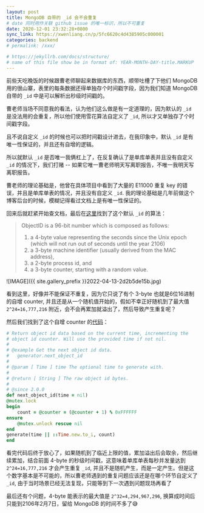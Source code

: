 ```yaml
---
layout: post
title: MongoDB 自带的 _id 会不会重复
# date 同时用作关联 github issue 的唯一标识，所以不可重复
date: 2020-12-01 23:32:28+0800
sync_link: https://xwenliang.cn/p/5fc6620c4d4385905c000001
categories: backend
# permalink: /xxx/

# https://jekyllrb.com/docs/structure/
# name of this file show be in format of: YEAR-MONTH-DAY-title.MARKUP
---
```



前些天吃晚饭的时候跟曹老师聊起来数据库的东西，顺带吐槽了下他们 MongoDB 用的很山寨，表里的每条数据还得单独存个时间戳字段，因为我们知道 MongoDB 自带的 `_id` 中是可以解析出秒级时间戳的。

曹老师当场不同意我的看法，认为他们这么做是有一定道理的，因为默认的 `_id` 是没法用的会重复，所以他们使用雪花算法自定义了 `_id`, 所以才又单独存了个时间戳字段。

且不说自定义 `_id` 的时候也可以把时间戳设计进去，在我印象中，默认 `_id` 是有唯一性保证的，并且还有自增的逻辑。

所以就默认 `_id` 是否唯一我俩杠上了，在反复确认了是单库单表并且没有自定义 `_id` 的情况下，我们打赌 -- 如果它唯一曹老师明天写离职报告，不唯一我明天写离职报告。

曹老师的理论基础是，他曾在具体项目中看到了大量的 E11000 重复 key 的错误，并且是单库单表的情况，并且没有自定义 `_id`. 我的理论基础是几年前做这个博客后台的时候，模糊记得看过文档上是有唯一性保证的。

回来后就赶紧开始查文档，最后在[这里](https://www.mongodb.com/blog/post/generating-globally-unique-identifiers-for-use-with-mongodb)找到了这个默认 `_id` 的算法：

> ObjectID is a 96-bit number which is composed as follows:
> 1. a 4-byte value representing the seconds since the Unix epoch (which will not run out of seconds until the year 2106)
> 2. a 3-byte machine identifier (usually derived from the MAC address),
> 3. a 2-byte process id, and
> 4. a 3-byte counter, starting with a random value.

![IMAGE]({{ site.gallery_prefix }}2022-04-13-2d2b5de15b.jpg)  

看到这里，好像并不能保证不重复，因为它只说了有个 3-byte 也就是6位16进制的自增 counter, 并且还是从一个随机值开始的，假如不幸正好随机到了最大值 `2^24=16,777,216` 附近，会不会再累加就溢出了，然后导致产生重复呢？

然后我们找到了这个自增 counter 的[代码](https://github.com/mongodb/bson-ruby/blob/master/lib/bson/object_id.rb#L369-L378)：  

```ruby
# Return object id data based on the current time, incrementing the
# object id counter. Will use the provided time if not nil.
#
# @example Get the next object id data.
#   generator.next_object_id
#
# @param [ Time ] time The optional time to generate with.
#
# @return [ String ] The raw object id bytes.
#
# @since 2.0.0
def next_object_id(time = nil)
@mutex.lock
begin
    count = @counter = (@counter + 1) % 0xFFFFFF
ensure
    @mutex.unlock rescue nil
end
generate(time || ::Time.new.to_i, count)
end
```

看完代码后终于放心了，如果随机到了临近上限的值，累加溢出后会取余，然后继续累加，结合前面 4-byte 的秒级时间戳，这意味着单库单表每秒并发量达到 `2^24=16,777,216` 才会产生重复 `_id`, 并且不是随机产生，而是一定产生。但是这个数字基本是不可能的，所以曹老师遇到的重复问题应该还是在哪个环节自定义了 `_id`, 由于当时场景已经无法复现，只能等到下一次遇到问题现场再看了  

最后还有个问题，4-byte 能表示的最大值是 `2^32=4,294,967,296`, 换算成时间后只能到2106年2月7日，留给 MongoDB 的时间不多了😅  

